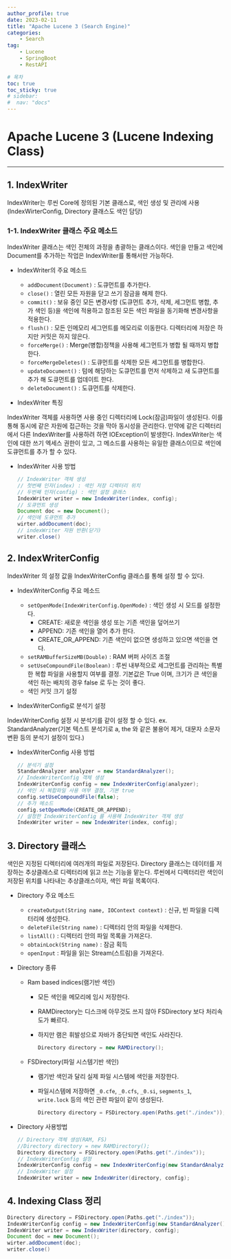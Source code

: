 ```yaml
---
author_profile: true
date: 2023-02-11
title: "Apache Lucene 3 (Search Engine)"
categories: 
    - Search
tag: 
    - Lucene
    - SpringBoot
    - RestAPI

# 목차
toc: true  
toc_sticky: true 
# sidebar:
#  nav: "docs"
---
```


# Apache Lucene 3 (Lucene Indexing Class)

---

## 1. IndexWriter

IndexWriter는 루씬 Core에 정의된 기본 클래스로, 색인 생성 및 관리에 사용(IndexWirterConfig, Directory 클래스도 색인 담당)

### 1-1. IndexWriter 클래스 주요 메소드

IndexWriter 클래스는 색인 전체의 과정을 총괄하는 클래스이다.
색인을 만들고 색인에 Document를 추가하는 작업은 IndexWriter를 통해서만 가능하다.

- IndexWriter의 주요 메소드
  - `addDocument(Document)` : 도큐먼트를 추가한다.
  - `close()` : 열린 모든 자원을 닫고 쓰기 잠금을 해제 한다.
  - `commit()` : 보유 중인 모든 변경사항 (도큐먼트 추가, 삭제, 세그먼트 병합, 추가 색인 등)을 색인에 적용하고 참조된 모든 색인 파일을 동기화해 변경사항을 적용한다.
  - `flush()` : 모든 인메모리 세그먼트를 메모리로 이동한다. 디렉터리에 저장은 하지만 커밋은 하지 않은다.
  - `forceMerge()` : Merge(병합)정책을 사용해 세그먼트가 병합 될 때까지 병합한다.
  - `forceMergeDeletes()` : 도큐먼트를 삭제한 모든 세그먼트를 병합한다.
  - `updateDocument()` : 텀에 해당하는 도큐먼트를 먼저 삭제하고 새 도큐먼트를 추가 해 도큐먼트를 업데이트 한다.
  - `deleteDocument()` : 도큐먼트를 삭제한다.

- IndexWriter 특징

IndexWriter 객체를 사용하면 사용 중인 디렉터리에 Lock(잠금)파일이 생성된다. 
이를 통해 동시에 같은 자원에 접근하는 것을 막아 동시성을 관리한다.
만약에 같은 디렉터리에서 다른 IndexWriter를 사용하려 하면 IOException이 발생한다.
IndexWriter는 색인에 대한 쓰기 엑세스 권한이 있고, 그 메소드를 사용하는 유일한 클래스이므로 색인에 도큐먼트를 추가 할 수 있다.

- IndexWriter 사용 방법

    ```java
    // IndexWriter 객체 생성
    // 첫번째 인자(index) : 색인 저장 디렉터리 위치
    // 두번째 인자(config) : 색인 설정 클래스
    IndexWriter writer = new IndexWriter(index, config);
    // 도큐먼트 생성
    Document doc = new Document();
    // 색인에 도큐먼트 추가
    wirter.addDocument(doc);
    // indexWriter 자원 반환(닫기)
    writer.close()
    ```

## 2. IndexWriterConfig

IndexWriter 의 설정 값을 IndexWriterConfig 클래스를 통해 설정 할 수 있다. 

- IndexWriterConfig 주요 메소드
  - `setOpenMode(IndexWriterConfig.OpenMode)` : 색인 생성 시 모드를 설정한다.
    - CREATE: 새로운 색인을 생성 또는 기존 색인을 덮어쓰기
    - APPEND: 기존 색인을 열어 추가 한다.
    - CREATE_OR_APPEND: 기존 색인이 없으면 생성하고 있으면 색인을 연다.
  - `setRAMBufferSizeMB(Double)` : RAM 버퍼 사이즈 조절
  - `setUseCompoundFile(Boolean)` : 루씬 내부적으로 세그먼트를 관리하는 특별한 복합 파일을 사용할지 여부를 결정. 기본값은 True 이며, 크기가 큰 색인을 색인 하는 배치의 경우 false 로 두는 것이 좋다.
  - 색인 커밋 크기 설정

- IndexWriterConfig로 분석기 설정

IndexWriterConfig 설정 시 분석기를 같이 설정 할 수 있다.
ex. StandardAnalyzer(기본 텍스트 분석기로 a, the 와 같은 불용어 제거, 대문자 소문자 변환 등의 분석기 설정이 있다.)

- IndexWriterConfig 사용 방법

    ```java
    // 분석기 설정
    StandardAnalyzer analyzer = new StandardAnalyzer();
    // IndexWriterConfig 객체 생성
    IndexWriterConfig config = new IndexWriterConfig(analyzer);
    // 색인 시 복합파일 사용 여부 결정, 기본 true
    config.setUseCompoundFile(false);
    // 추가 메소드
    config.setOpenMode(CREATE_OR_APPEND);
    // 설정한 IndexWriterConfig 를 사용해 IndexWriter 객체 생성
    IndexWriter writer = new IndexWriter(index, config);
    ```

## 3. Directory 클래스 

색인은 지정된 디렉터리에 여러개의 파일로 저장된다. 
Directory 클래스는 데이터를 저장하는 추상클래스로 디렉터리에 읽고 쓰는 기능을 맡는다. 
루씬에서 디렉터리란 색인이 저장된 위치를 나타내는 추상클래스이자, 색인 파일 목록이다.

- Directory 주요 메소드
  - `createOutput(String name, IOContext context)` : 신규, 빈 파일을 디렉터리에 생성한다.
  - `deleteFile(String name)` : 디렉터리 안의 파일을 삭제한다.
  - `listAll()` : 디렉터리 안의 파일 목록을 가져온다.
  - `obtainLock(String name)` : 잠금 획득
  - `openInput` : 파일을 읽는 Stream(스트림)을 가져온다.

-  Directory 종류
   -  Ram based indices(램기반 색인)
      -  모든 색인을 메모리에 임시 저장한다. 
      -  RAMDirectory는 디스크에 아무것도 쓰지 않아 FSDirectory 보다 처리속도가 빠르다.
      -  하지만 램은 휘발성으로 자바가 중단되면 색인도 사라진다.

            ```java 
            Directory directory = new RAMDirectory();
            ```

   - FSDirectory(파일 시스템기반 색인)
     - 램기반 색인과 달리 실제 파일 시스템에 색인을 저장한다. 
     - 파일시스템에 저장하면 `_0.cfe`, `_0.cfs`, `_0.si`, `segments_1`, `write.lock` 등의 색인 관련 파일이 같이 생성된다.

        ```java
        Directory directory = FSDirectory.open(Paths.get("./index"));
        ```

- Directory 사용방법

    ```java
    // Directory 객체 생성(RAM, FS)
    //Directory directory = new RAMDirectory();
    Directory directory = FSDirectory.open(Paths.get("./index"));
    // IndexWriterConfig 설정
    IndexWriterConfig config = new IndexWriterConfig(new StandardAnalyzer());
    // IndexWriter 설정
    IndexWriter writer = new IndexWriter(directory, config);
    ```

## 4. Indexing Class 정리

```java
Directory directory = FSDirectory.open(Paths.get("./index"));
IndexWriterConfig config = new IndexWriterConfig(new StandardAnalyzer());
IndexWriter writer = new IndexWriter(directory, config);
Document doc = new Document();
wirter.addDocument(doc);
writer.close()
```
